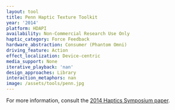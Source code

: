 ```yaml
---
layout: tool
title: Penn Haptic Texture Toolkit
year: '2014'
platform: HDAPI
availability: Non-Commercial Research Use Only
haptic_category: Force Feedback
hardware_abstraction: Consumer (Phantom Omni)
driving_feature: Action
effect_localization: Device-centric
media_support: None
iterative_playback: 'nan'
design_approaches: Library
interaction_metaphors: nan
image: /assets/tools/penn.jpg
---
```

For more information, consult the [2014 Haptics Symposium paper](https://doi.org/10.1109/HAPTICS.2014.6775475).
